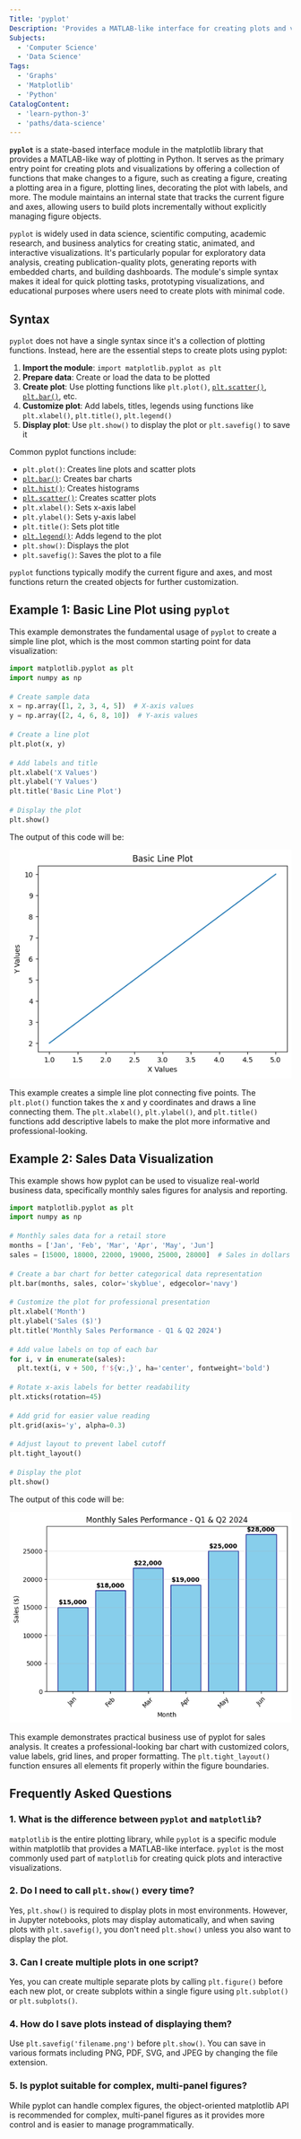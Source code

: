 ```yaml
---
Title: 'pyplot'
Description: 'Provides a MATLAB-like interface for creating plots and visualizations in Python using matplotlib.'
Subjects:
  - 'Computer Science'
  - 'Data Science'
Tags:
  - 'Graphs'
  - 'Matplotlib'
  - 'Python'
CatalogContent:
  - 'learn-python-3'
  - 'paths/data-science'
---
```


**`pyplot`** is a state-based interface module in the matplotlib library that provides a MATLAB-like way of plotting in Python. It serves as the primary entry point for creating plots and visualizations by offering a collection of functions that make changes to a figure, such as creating a figure, creating a plotting area in a figure, plotting lines, decorating the plot with labels, and more. The module maintains an internal state that tracks the current figure and axes, allowing users to build plots incrementally without explicitly managing figure objects.

`pyplot` is widely used in data science, scientific computing, academic research, and business analytics for creating static, animated, and interactive visualizations. It's particularly popular for exploratory data analysis, creating publication-quality plots, generating reports with embedded charts, and building dashboards. The module's simple syntax makes it ideal for quick plotting tasks, prototyping visualizations, and educational purposes where users need to create plots with minimal code.

## Syntax

`pyplot` does not have a single syntax since it's a collection of plotting functions. Instead, here are the essential steps to create plots using pyplot:

1. **Import the module**: `import matplotlib.pyplot as plt`
2. **Prepare data**: Create or load the data to be plotted
3. **Create plot**: Use plotting functions like `plt.plot()`, [`plt.scatter()`](https://www.codecademy.com/resources/docs/matplotlib/pyplot/scatter), [`plt.bar()`](https://www.w3schools.com/python/matplotlib_pyplot.asp), etc.
4. **Customize plot**: Add labels, titles, legends using functions like `plt.xlabel()`, `plt.title()`, `plt.legend()`
5. **Display plot**: Use `plt.show()` to display the plot or `plt.savefig()` to save it

Common pyplot functions include:

- `plt.plot()`: Creates line plots and scatter plots
- [`plt.bar()`](https://www.codecademy.com/resources/docs/matplotlib/pyplot/bar): Creates bar charts
- [`plt.hist()`](https://www.codecademy.com/resources/docs/matplotlib/pyplot/hist): Creates histograms
- [`plt.scatter()`](https://www.codecademy.com/resources/docs/matplotlib/pyplot/scatter): Creates scatter plots
- `plt.xlabel()`: Sets x-axis label
- `plt.ylabel()`: Sets y-axis label
- `plt.title()`: Sets plot title
- [`plt.legend()`](https://www.codecademy.com/resources/docs/matplotlib/pyplot/legend): Adds legend to the plot
- `plt.show()`: Displays the plot
- `plt.savefig()`: Saves the plot to a file

`pyplot` functions typically modify the current figure and axes, and most functions return the created objects for further customization.

## Example 1: Basic Line Plot using `pyplot`

This example demonstrates the fundamental usage of `pyplot` to create a simple line plot, which is the most common starting point for data visualization:

```py
import matplotlib.pyplot as plt
import numpy as np

# Create sample data
x = np.array([1, 2, 3, 4, 5])  # X-axis values
y = np.array([2, 4, 6, 8, 10])  # Y-axis values

# Create a line plot
plt.plot(x, y)

# Add labels and title
plt.xlabel('X Values')
plt.ylabel('Y Values')
plt.title('Basic Line Plot')

# Display the plot
plt.show()
```

The output of this code will be:

![A simple line plot showing five points connected with a straight line, labeled with 'X Values' on the x-axis and 'Y Values' on the y-axis, with the title 'Basic Line Plot'](https://raw.githubusercontent.com/Codecademy/docs/main/media/pyplot-output-1.png)

This example creates a simple line plot connecting five points. The `plt.plot()` function takes the x and y coordinates and draws a line connecting them. The `plt.xlabel()`, `plt.ylabel()`, and `plt.title()` functions add descriptive labels to make the plot more informative and professional-looking.

## Example 2: Sales Data Visualization

This example shows how pyplot can be used to visualize real-world business data, specifically monthly sales figures for analysis and reporting.

```py
import matplotlib.pyplot as plt
import numpy as np

# Monthly sales data for a retail store
months = ['Jan', 'Feb', 'Mar', 'Apr', 'May', 'Jun']
sales = [15000, 18000, 22000, 19000, 25000, 28000]  # Sales in dollars

# Create a bar chart for better categorical data representation
plt.bar(months, sales, color='skyblue', edgecolor='navy')

# Customize the plot for professional presentation
plt.xlabel('Month')
plt.ylabel('Sales ($)')
plt.title('Monthly Sales Performance - Q1 & Q2 2024')

# Add value labels on top of each bar
for i, v in enumerate(sales):
  plt.text(i, v + 500, f'${v:,}', ha='center', fontweight='bold')

# Rotate x-axis labels for better readability
plt.xticks(rotation=45)

# Add grid for easier value reading
plt.grid(axis='y', alpha=0.3)

# Adjust layout to prevent label cutoff
plt.tight_layout()

# Display the plot
plt.show()
```

The output of this code will be:

![A vertical bar chart showing monthly sales data from January to June, with bars in sky blue and edge outlines in navy. Each bar has a dollar value label above it. The chart is titled 'Monthly Sales Performance – Q1 & Q2 2024', with x-axis labeled 'Month' and y-axis labeled 'Sales ($)'](https://raw.githubusercontent.com/Codecademy/docs/main/media/pyplot-output-2.png)

This example demonstrates practical business use of pyplot for sales analysis. It creates a professional-looking bar chart with customized colors, value labels, grid lines, and proper formatting. The `plt.tight_layout()` function ensures all elements fit properly within the figure boundaries.

## Frequently Asked Questions

### 1. What is the difference between `pyplot` and `matplotlib`?

`matplotlib` is the entire plotting library, while `pyplot` is a specific module within matplotlib that provides a MATLAB-like interface. `pyplot` is the most commonly used part of `matplotlib` for creating quick plots and interactive visualizations.

### 2. Do I need to call `plt.show()` every time?

Yes, `plt.show()` is required to display plots in most environments. However, in Jupyter notebooks, plots may display automatically, and when saving plots with `plt.savefig()`, you don't need `plt.show()` unless you also want to display the plot.

### 3. Can I create multiple plots in one script?

Yes, you can create multiple separate plots by calling `plt.figure()` before each new plot, or create subplots within a single figure using `plt.subplot()` or `plt.subplots()`.

### 4. How do I save plots instead of displaying them?

Use `plt.savefig('filename.png')` before `plt.show()`. You can save in various formats including PNG, PDF, SVG, and JPEG by changing the file extension.

### 5. Is pyplot suitable for complex, multi-panel figures?

While pyplot can handle complex figures, the object-oriented matplotlib API is recommended for complex, multi-panel figures as it provides more control and is easier to manage programmatically.
